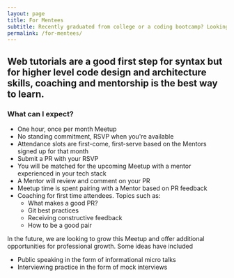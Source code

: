 ```yaml
---
layout: page
title: For Mentees
subtitle: Recently graduated from college or a coding bootcamp? Looking to land your first tech job? How do you continue to improve your technical skills after graduation?
permalink: /for-mentees/
---
```

## Web tutorials are a good first step for syntax but for higher level code design and architecture skills, coaching and mentorship is the best way to learn.

### What can I expect?
- One hour, once per month Meetup
- No standing commitment, RSVP when you're available
- Attendance slots are first-come, first-serve based on the Mentors signed up for that month
- Submit a PR with your RSVP
- You will be matched for the upcoming Meetup with a mentor experienced in your tech stack
- A Mentor will review and comment on your PR
- Meetup time is spent pairing with a Mentor based on PR feedback
- Coaching for first time attendees. Topics such as:
  - What makes a good PR?
  - Git best practices
  - Receiving constructive feedback
  - How to be a good pair

In the future, we are looking to grow this Meetup and offer additional opportunities for professional growth. Some ideas have included
- Public speaking in the form of informational micro talks
- Interviewing practice in the form of mock interviews
